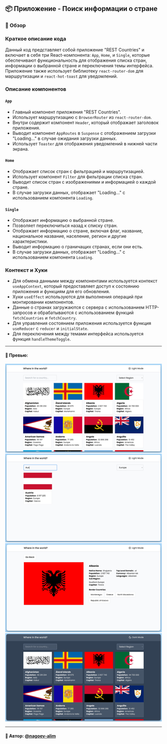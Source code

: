 ## 📦 Приложение - Поиск информации о стране

### 🚀 Обзор
### Краткое описание кода

Данный код представляет собой приложение "REST Countries" и включает в себя три React-компонента: `App`, `Home`, и `Single`, которые обеспечивают функциональность для отображения списка стран, информации о выбранной стране и переключения темы интерфейса. Приложение также использует библиотеку `react-router-dom` для маршрутизации и `react-hot-toast` для уведомлений.

### Описание компонентов

#### `App`

- Главный компонент приложения "REST Countries".
- Использует маршрутизацию с `BrowserRouter` из `react-router-dom`.
- Внутри содержит компонент `Header`, который отображает заголовок приложения.
- Выводит компонент `AppRoutes` в `Suspense` с отображением загрузки "Loading..." в случае ожидания загрузки данных.
- Использует `Toaster` для отображения уведомлений в нижней части экрана.

#### `Home`

- Отображает список стран с фильтрацией и маршрутизацией.
- Использует компонент `Filter` для фильтрации списка стран.
- Выводит список стран с изображениями и информацией о каждой стране.
- В случае загрузки данных, отображает "Loading..." с использованием компонента `Loading`.

#### `Single`

- Отображает информацию о выбранной стране.
- Позволяет переключиться назад к списку стран.
- Отображает информацию о стране, включая флаг, название, национальное название, население, регион и другие характеристики.
- Выводит информацию о граничащих странах, если они есть.
- В случае загрузки данных, отображает "Loading..." с использованием компонента `Loading`.

### Контекст и Хуки

- Для обмена данными между компонентами используется контекст `useAppContext`, который предоставляет доступ к состоянию приложения и функциям для его обновления.
- Хуки `useEffect` используются для выполнения операций при монтировании компонентов.
- Данные о странах загружаются с сервера с использованием HTTP-запросов и обрабатываются с использованием функций `fetchCountries` и `fetchCountry`.
- Для управления состоянием приложения используется функция `useReducer` с `reducer` и `initialState`.
- Для переключения между темами интерфейса используется функция `handleThemeToggle`.



---
#### 🌄 Превью:
![Превью](public/images/preview.jpg)
![Превью](public/images/preview_1.jpg)
![Превью](public/images/preview_2.jpg)
![Превью](public/images/preview_3.jpg)


-----
#### 🙌 Автор: [@nagoev-alim](https://github.com/nagoev-alim)

